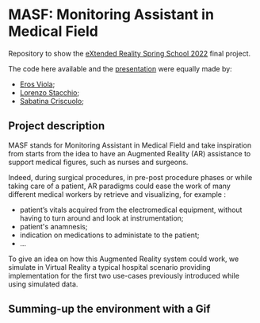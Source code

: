 # MASF: Monitoring Assistant in Medical Field

Repository to show the [eXtended Reality Spring School 2022](https://www.xrsalento.it/school/) final project. 

The code here available and the [presentation]() were equally made by:
  * [Eros Viola](https://www.linkedin.com/in/eros-viola-2245901ba/);
  * [Lorenzo Stacchio](https://lorenzo-stacchio.github.io/);
  * [Sabatina Criscuolo](https://www.linkedin.com/in/sabatina-criscuolo/);


## Project description
MASF stands for Monitoring Assistant in Medical Field and take inspiration from starts from the idea to have an Augmented Reality (AR) assistance to support medical figures, such as nurses and surgeons. 

Indeed, during surgical procedures, in pre-post procedure phases or while taking care of a patient, AR paradigms could ease the work of many different medical workers by retrieve and visualizing, for example :

  * patient’s vitals acquired from the electromedical equipment, without having to turn around and look at instrumentation;
  * patient's anamnesis;
  * indication on medications to administate to the patient;
  * ... 

To give an idea on how this Augmented Reality system could work, we simulate in Virtual Reality a typical hospital scenario providing implementation for the first two use-cases previously introduced while using simulated data.

## Summing-up the environment with a Gif
